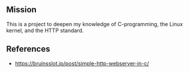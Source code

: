 ## Mission

This is a project to deepen my knowledge of C-programming, the Linux kernel,
and the HTTP standard.

## References

- https://bruinsslot.jp/post/simple-http-webserver-in-c/
